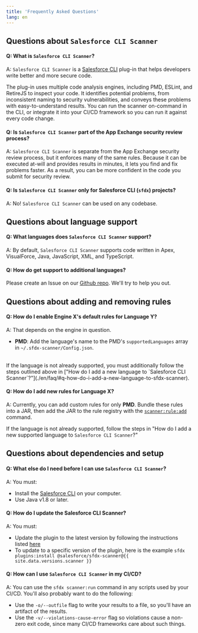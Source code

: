 ```yaml
---
title: 'Frequently Asked Questions'
lang: en
---
```

## Questions about `Salesforce CLI Scanner`

#### Q: What is `Salesforce CLI Scanner`?
A: `Salesforce CLI Scanner` is a [Salesforce CLI](https://developer.salesforce.com/docs/atlas.en-us.sfdx_cli_plugins.meta/sfdx_cli_plugins/cli_plugins_architecture.htm) plug-in that helps developers write better and more
secure code.

The plug-in uses multiple code analysis engines, including PMD, ESLint, and RetireJS to inspect your code. It identifies potential problems, from inconsistent naming to security vulnerabilities, and conveys these problems with easy-to-understand results.
You can run the scanner on-command in the CLI, or integrate it into your CI/CD framework so you can run it against every code change.

#### Q: Is `Salesforce CLI Scanner` part of the App Exchange security review process?
A: `Salesforce CLI Scanner` is separate from the App Exchange security review process, but it enforces many of the same rules. Because it can be executed at-will and provides results in minutes, it lets you find and fix problems faster. As a result, you
can be more confident in the code you submit for security review.

#### Q: Is `Salesforce CLI Scanner` only for Salesforce CLI (`sfdx`) projects?
A: No! `Salesforce CLI Scanner` can be used on any codebase.

## Questions about language support

#### Q: What languages does `Salesforce CLI Scanner` support?
A: By default, `Salesforce CLI Scanner` supports code written in Apex, VisualForce, Java, JavaScript, XML, and TypeScript.

#### Q: How do get support to additional languages?
Please create an Issue on our [Github repo](https://github.com/forcedotcom/sfdx-scanner). We'll try to help you out. 

## Questions about adding and removing rules

#### Q: How do I enable Engine X's default rules for Language Y?
A: That depends on the engine in question.
- __PMD__: Add the language's name to the PMD's `supportedLanguages` array in
`~/.sfdx-scanner/Config.json`.
<br/>
If the language is not already supported, you must additionally follow the steps outlined above in
["How do I add a new language to `Salesforce CLI Scanner`?"](./en/faq/#q-how-do-i-add-a-new-language-to-sfdx-scanner).

#### Q: How do I add new rules for Language X?
A: Currently, you can add custom rules for only __PMD__. Bundle these rules into a JAR, then add the JAR to the rule registry with the [`scanner:rule:add`](./en/scanner-commands/add/#example) command.

If the language is not already supported, follow the steps in "How do I add a new supported language to `Salesforce CLI Scanner`?"

## Questions about dependencies and setup

#### Q: What else do I need before I can use `Salesforce CLI Scanner`?
A: You must:
- Install the [Salesforce CLI](https://developer.salesforce.com/tools/sfdxcli) on your computer.
- Use Java v1.8 or later.

#### Q: How do I update the Salesforce CLI Scanner?
A: You must:
- Update the plugin to the latest version by following the instructions listed [here](./en/getting-started/install/#upgrade-plug-in)
- To update to a specific version of the plugin, here is the example `sfdx plugins:install @salesforce/sfdx-scanner@{{ site.data.versions.scanner }}`

#### Q: How can I use `Salesforce CLI Scanner` in my CI/CD?
A: You can use the `sfdx scanner:run` command in any scripts used by your CI/CD. You'll also probably want to do the following:
- Use the `-o/--outfile` flag to write your results to a file, so you'll have an artifact of the results.
- Use the `-v/--violations-cause-error` flag so violations cause a non-zero exit code, since many CI/CD frameworks care about such things.
